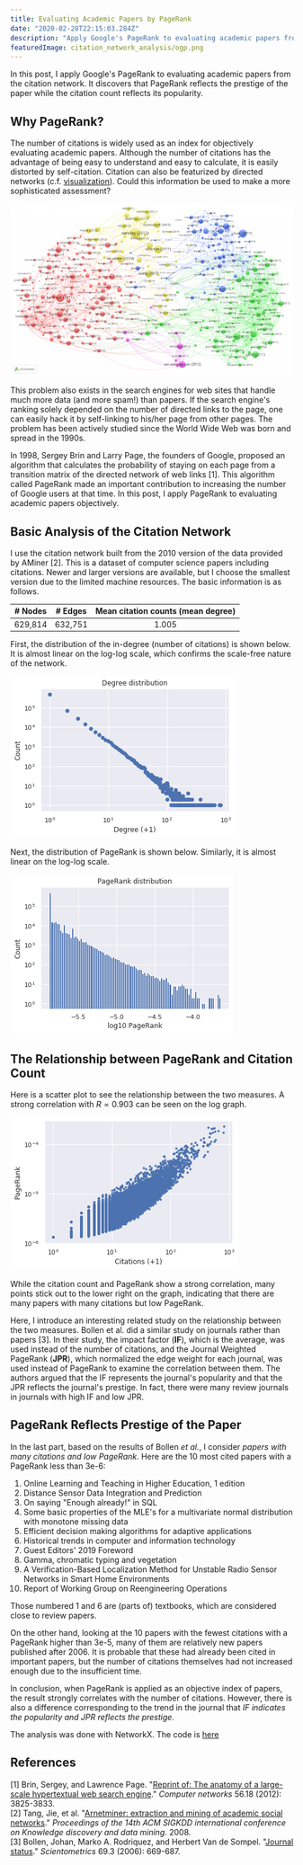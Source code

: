 ```yaml
---
title: Evaluating Academic Papers by PageRank
date: "2020-02-28T22:15:03.284Z"
description: "Apply Google's PageRank to evaluating academic papers from the citation network."
featuredImage: citation_network_analysis/ogp.png
---
```

In this post, I apply Google's PageRank to evaluating academic papers from the citation network. It discovers that PageRank reflects the prestige of the paper while the citation count reflects its popularity.

## Why PageRank?
The number of citations is widely used as an index for objectively evaluating academic papers. Although the number of citations has the advantage of being easy to understand and easy to calculate, it is easily distorted by self-citation. Citation  can also be featurized by directed networks (c.f. [visualization](https://www.cwts.nl/blog?article=n-r2r294)). Could this information be used to make a more sophisticated assessment?

![](citation_network.png)

This problem also exists in the search engines for web sites that handle much more data (and more spam!) than papers. If the search engine's ranking solely depended on the number of directed links to the page, one can easily hack it by self-linking to his/her page from other pages. The problem has been actively studied since the World Wide Web was born and spread in the 1990s. 

In 1998, Sergey Brin and Larry Page, the founders of Google, proposed an algorithm that calculates the probability of staying on each page from a transition matrix of the directed network of web links [1]. This algorithm called PageRank made an important contribution to increasing the number of Google users at that time. In this post, I apply PageRank to evaluating academic papers objectively.

## Basic Analysis of the Citation Network
I use the citation network built from the 2010 version of the data provided by AMiner [2]. This is a dataset of computer science papers including citations. Newer and larger versions are available, but I choose the smallest version due to the limited machine resources. The basic information is as follows.

|# Nodes|# Edges|Mean citation counts (mean degree)|  
|:-:|:-:|:-:|  
|629,814|632,751|1.005|

First, the distribution of the in-degree (number of citations) is shown below. It is almost linear on the log-log scale, which confirms the scale-free nature of the network.

![](degree.png)

Next, the distribution of PageRank is shown below. Similarly, it is almost linear on the log-log scale.

![](pagerank.png)

## The Relationship between PageRank and Citation Count
Here is a scatter plot to see the relationship between the two measures. A strong correlation with $R = 0.903$ can be seen on the log graph.

![](ogp.png)

While the citation count and PageRank show a strong correlation, many points stick out to the lower right on the graph, indicating that there are many papers with many citations but low PageRank.

Here, I introduce an interesting related study on the relationship between the two measures. Bollen et al. did a similar study on journals rather than papers [3]. In their study, the impact factor (**IF**), which is the average, was used instead of the number of citations, and the Journal Weighted PageRank (**JPR**), which normalized the edge weight for each journal, was used instead of PageRank to examine the correlation between them. The authors argued that the IF represents the journal's popularity and that the JPR reflects the journal's prestige. In fact, there were many review journals in journals with high IF and low JPR.

## PageRank Reflects Prestige of the Paper
In the last part, based on the results of Bollen *et al.*, I consider *papers with many citations and low PageRank*. Here are the 10 most cited papers with a PageRank less than 3e-6:

1.  Online Learning and Teaching in Higher Education, 1 edition
2.  Distance Sensor Data Integration and Prediction
3.  On saying "Enough already!" in SQL
4.  Some basic properties of the MLE's for a multivariate normal distribution with monotone missing data
5.  Efficient decision making algorithms for adaptive applications
6.  Historical trends in computer and information technology
7.  Guest Editors' 2019 Foreword
8.  Gamma, chromatic typing and vegetation
9.  A Verification-Based Localization Method for Unstable Radio Sensor Networks in Smart Home Environments
10. Report of Working Group on Reengineering Operations

Those numbered 1 and 6 are (parts of) textbooks, which are considered close to review papers.

On the other hand, looking at the 10 papers with the fewest citations with a PageRank higher than 3e-5, many of them are relatively new papers published after 2006. It is probable that these had already been cited in important papers, but the number of citations themselves had not increased enough due to the insufficient time.

In conclusion, when PageRank is applied as an objective index of papers, the result strongly correlates with the number of citations. However, there is also a difference corresponding to the trend in the journal that *IF indicates the popularity and JPR reflects the prestige*.

The analysis was done with NetworkX. The code is [here](https://github.com/shionhonda/dblp/blob/master/main.ipynb)

## References
[1] Brin, Sergey, and Lawrence Page. "[Reprint of: The anatomy of a large-scale hypertextual web search engine](https://www.sciencedirect.com/science/article/abs/pii/S1389128612003611)." *Computer networks* 56.18 (2012): 3825-3833.  
[2] Tang, Jie, et al. "[Arnetminer: extraction and mining of academic social networks](https://dl.acm.org/doi/abs/10.1145/1401890.1402008)." *Proceedings of the 14th ACM SIGKDD international conference on Knowledge discovery and data mining*. 2008.  
[3] Bollen, Johan, Marko A. Rodriquez, and Herbert Van de Sompel. "[Journal status](https://link.springer.com/article/10.1007/s11192-006-0176-z)." *Scientometrics* 69.3 (2006): 669-687.